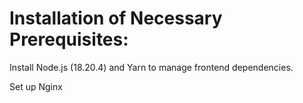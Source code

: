 # Installation of Necessary Prerequisites:

Install Node.js (18.20.4) and Yarn to manage frontend dependencies.

Set up Nginx



